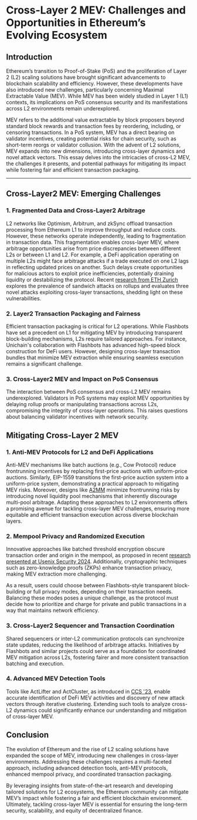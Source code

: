 # Cross-Layer 2 MEV: Challenges and Opportunities in Ethereum’s Evolving Ecosystem

## Introduction

Ethereum’s transition to Proof-of-Stake (PoS) and the proliferation of Layer 2 (L2) scaling solutions have brought significant advancements to blockchain scalability and efficiency. However, these developments have also introduced new challenges, particularly concerning Maximal Extractable Value (MEV). While MEV has been widely studied in Layer 1 (L1) contexts, its implications on PoS consensus security and its manifestations across L2 environments remain underexplored. 

MEV refers to the additional value extractable by block proposers beyond standard block rewards and transaction fees by reordering, including, or censoring transactions. In a PoS system, MEV has a direct bearing on validator incentives, creating potential risks for chain security, such as short-term reorgs or validator collusion. With the advent of L2 solutions, MEV expands into new dimensions, introducing cross-layer dynamics and novel attack vectors. This essay delves into the intricacies of cross-L2 MEV, the challenges it presents, and potential pathways for mitigating its impact while fostering fair and efficient transaction packaging.

---

## Cross-Layer2 MEV: Emerging Challenges

### 1. Fragmented Data and Cross-Layer2 Arbitrage

L2 networks like Optimism, Arbitrum, and zkSync offload transaction processing from Ethereum L1 to improve throughput and reduce costs. However, these networks operate independently, leading to fragmentation in transaction data. This fragmentation enables cross-layer MEV, where arbitrage opportunities arise from price discrepancies between different L2s or between L1 and L2. For example, a DeFi application operating on multiple L2s might face arbitrage attacks if a trade executed on one L2 lags in reflecting updated prices on another. Such delays create opportunities for malicious actors to exploit price inefficiencies, potentially draining liquidity or destabilizing the protocol. Recent [research from ETH Zurich](https://arxiv.org/abs/2405.00138) explores the prevalence of sandwich attacks on rollups and evaluates three novel attacks exploiting cross-layer transactions, shedding light on these vulnerabilities.

### 2. Layer2 Transaction Packaging and Fairness

Efficient transaction packaging is critical for L2 operations. While Flashbots have set a precedent on L1 for mitigating MEV by introducing transparent block-building mechanisms, L2s require tailored approaches. For instance, Unichain's collaboration with Flashbots has advanced high-speed block construction for DeFi users. However, designing cross-layer transaction bundles that minimize MEV extraction while ensuring seamless execution remains a significant challenge.

### 3. Cross-Layer2 MEV and Impact on PoS Consensus

The interaction between PoS consensus and cross-L2 MEV remains underexplored. Validators in PoS systems may exploit MEV opportunities by delaying rollup proofs or manipulating transactions across L2s, compromising the integrity of cross-layer operations. This raises questions about balancing validator incentives with network security.

## Mitigating Cross-Layer 2 MEV

### 1. Anti-MEV Protocols for L2 and DeFi Applications

Anti-MEV mechanisms like batch auctions (e.g., Cow Protocol) reduce frontrunning incentives by replacing first-price auctions with uniform-price auctions. Similarly, EIP-1559 transitions the first-price auction system into a uniform-price system, demonstrating a practical approach to mitigating MEV risks. Moreover, designs like [A2MM](https://arxiv.org/abs/2106.07371) minimize frontrunning risks by introducing novel liquidity pool mechanisms that inherently discourage multi-pool arbitrage. Adapting these approaches to L2 environments offers a promising avenue for tackling cross-layer MEV challenges, ensuring more equitable and efficient transaction execution across diverse blockchain layers.

### 2. Mempool Privacy and Randomized Execution

Innovative approaches like batched threshold encryption obscure transaction order and origin in the mempool, as proposed in recent [research presented at Usenix Security 2024](https://www.usenix.org/conference/usenixsecurity24/presentation/choudhuri). Additionally, cryptographic techniques such as zero-knowledge proofs (ZKPs) enhance transaction privacy, making MEV extraction more challenging. 

As a result, users could choose between Flashbots-style transparent block-building or full privacy modes, depending on their transaction needs. Balancing these modes poses a unique challenge, as the protocol must decide how to prioritize and charge for private and public transactions in a way that maintains network efficiency.

### 3. Cross-Layer2 Sequencer and Transaction Coordination

Shared sequencers or inter-L2 communication protocols can synchronize state updates, reducing the likelihood of arbitrage attacks. Initiatives by Flashbots and similar projects could serve as a foundation for coordinated MEV mitigation across L2s, fostering fairer and more consistent transaction batching and execution.

### 4. Advanced MEV Detection Tools

Tools like ActLifter and ActCluster, as introduced in [CCS '23](https://dl.acm.org/doi/10.1145/3576915.3616590), enable accurate identification of DeFi MEV activities and discovery of new attack vectors through iterative clustering. Extending such tools to analyze cross-L2 dynamics could significantly enhance our understanding and mitigation of cross-layer MEV.

## Conclusion

The evolution of Ethereum and the rise of L2 scaling solutions have expanded the scope of MEV, introducing new challenges in cross-layer environments. Addressing these challenges requires a multi-faceted approach, including advanced detection tools, anti-MEV protocols, enhanced mempool privacy, and coordinated transaction packaging. 

By leveraging insights from state-of-the-art research and developing tailored solutions for L2 ecosystems, the Ethereum community can mitigate MEV’s impact while fostering a fair and efficient blockchain environment. Ultimately, tackling cross-layer MEV is essential for ensuring the long-term security, scalability, and equity of decentralized finance.

